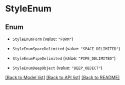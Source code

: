 # StyleEnum

## Enum


* `StyleEnumForm` (value: `"FORM"`)

* `StyleEnumSpaceDelimited` (value: `"SPACE_DELIMITED"`)

* `StyleEnumPipeDelimited` (value: `"PIPE_DELIMITED"`)

* `StyleEnumDeepObject` (value: `"DEEP_OBJECT"`)


[[Back to Model list]](../README.md#documentation-for-models) [[Back to API list]](../README.md#documentation-for-api-endpoints) [[Back to README]](../README.md)


